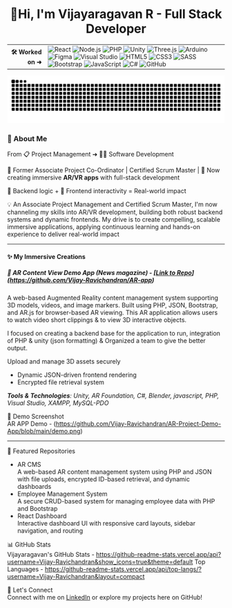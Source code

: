 <h1 align="center">🚀Hi, I'm Vijayaragavan R - Full Stack Developer </h1>

<table>
  <tr>
    <td align="right"><strong>🛠️ Worked on ➜</strong></td>
    <td>
      <img src="https://cdn.jsdelivr.net/gh/devicons/devicon/icons/react/react-original-wordmark.svg" width="40" alt="React"/>
      <img src="https://cdn.jsdelivr.net/gh/devicons/devicon/icons/nodejs/nodejs-original-wordmark.svg" width="40" alt="Node.js"/>
      <img src="https://cdn.jsdelivr.net/gh/devicons/devicon/icons/php/php-original.svg" width="40" alt="PHP"/>
      <img src="https://cdn.jsdelivr.net/gh/devicons/devicon/icons/unity/unity-original-wordmark.svg" width="40" alt="Unity"/>
      <img src="https://cdn.jsdelivr.net/gh/devicons/devicon/icons/threejs/threejs-original-wordmark.svg" width="40" alt="Three.js"/>
      <img src="https://cdn.jsdelivr.net/gh/devicons/devicon/icons/arduino/arduino-original-wordmark.svg" width="40" alt="Arduino"/>
      <img src="https://cdn.jsdelivr.net/gh/devicons/devicon/icons/figma/figma-original.svg" width="40" alt="Figma"/>
      <img src="https://cdn.jsdelivr.net/gh/devicons/devicon/icons/visualstudio/visualstudio-plain.svg" width="40" alt="Visual Studio"/>
      <img src="https://cdn.jsdelivr.net/gh/devicons/devicon/icons/html5/html5-original-wordmark.svg" width="40" alt="HTML5"/>
      <img src="https://cdn.jsdelivr.net/gh/devicons/devicon/icons/css3/css3-original-wordmark.svg" width="40" alt="CSS3"/>
      <img src="https://cdn.jsdelivr.net/gh/devicons/devicon/icons/sass/sass-original.svg" width="40" alt="SASS"/>
      <img src="https://cdn.jsdelivr.net/gh/devicons/devicon/icons/bootstrap/bootstrap-original-wordmark.svg" width="40" alt="Bootstrap"/>
      <img src="https://cdn.jsdelivr.net/gh/devicons/devicon/icons/javascript/javascript-original.svg" width="40" alt="JavaScript"/>
      <img src="https://cdn.jsdelivr.net/gh/devicons/devicon/icons/csharp/csharp-original.svg" width="40" alt="C#"/>
      <img src="https://cdn.jsdelivr.net/gh/devicons/devicon/icons/github/github-original.svg" width="40" alt="GitHub"/>
    </td>
  </tr>
</table>

![GitHub Snake](https://raw.githubusercontent.com/Vijay-Ravichandran/Vijay-Ravichandran/output/github-contribution-grid-snake.svg)

### 🧠 About Me  
From 📋 Project Management ➜ 👨‍💻 Software Development 

💼 Former Associate Project Co-Ordinator | Certified Scrum Master |
🚀 Now creating immersive **AR/VR apps** with full-stack development  

🔧 Backend logic + 🎨 Frontend interactivity = Real-world impact
 

💡 An Associate Project Management and Certified Scrum Master, I'm now channeling my skills into AR/VR development, building both robust backend systems and dynamic frontends. My drive is to create compelling, scalable immersive applications, applying continuous learning and hands-on experience to deliver real-world impact

---

#### ✨ My Immersive Creations

##### 🌌 AR Content View Demo App (News magazine) - [[Link to Repo](https://github.com/Vijay-Ravichandran/Project1)](https://github.com/Vijay-Ravichandran/AR-app)
A web-based Augmented Reality content management system supporting 3D models, videos, and image markers. Built using PHP, JSON, Bootstrap, and AR.js for browser-based AR viewing. This AR application allows users to watch video short clippings & to view 3D interactive objects. 

I focused on creating a backend base for the application to run, integration of PHP & unity (json formatting) & Organized a team to give the better output.

Upload and manage 3D assets securely
- Dynamic JSON-driven frontend rendering
- Encrypted file retrieval system

_**Tools & Technologies**: Unity, AR Foundation, C#, Blender, javascript, PHP, Visual Studio, XAMPP, MySQL-PDO_

📸 Demo Screenshot  
AR APP Demo - (https://github.com/Vijay-Ravichandran/AR-Project-Demo-App/blob/main/demo.png)

---

📂 Featured Repositories  
- AR CMS  
  A web-based AR content management system using PHP and JSON with file uploads, encrypted ID-based retrieval, and dynamic dashboards  
- Employee Management System  
  A secure CRUD-based system for managing employee data with PHP and Bootstrap  
- React Dashboard  
  Interactive dashboard UI with responsive card layouts, sidebar navigation, and routing  

📊 GitHub Stats  
Vijayaragavan's GitHub Stats - https://github-readme-stats.vercel.app/api?username=Vijay-Ravichandran&show_icons=true&theme=default
Top Languages - https://github-readme-stats.vercel.app/api/top-langs/?username=Vijay-Ravichandran&layout=compact

🤝 Let's Connect  
Connect with me on [LinkedIn](https://www.linkedin.com/in/vijayaragavanr2) or explore my projects here on GitHub!
